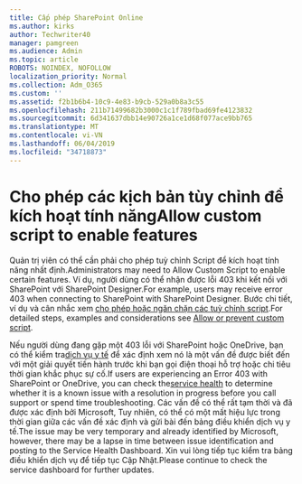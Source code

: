 ```yaml
---
title: Cấp phép SharePoint Online
ms.author: kirks
author: Techwriter40
manager: pamgreen
ms.audience: Admin
ms.topic: article
ROBOTS: NOINDEX, NOFOLLOW
localization_priority: Normal
ms.collection: Adm_O365
ms.custom: ''
ms.assetid: f2b1b6b4-10c9-4e83-b9cb-529a0b8a3c55
ms.openlocfilehash: 211b71499682b3000c1c1f789fbad69fe4123832
ms.sourcegitcommit: 6d341637dbb14e90726a1ce1d68f077ace9bb765
ms.translationtype: MT
ms.contentlocale: vi-VN
ms.lasthandoff: 06/04/2019
ms.locfileid: "34718873"
---
```

# <a name="allow-custom-script-to-enable-features"></a><span data-ttu-id="befb5-102">Cho phép các kịch bản tùy chỉnh để kích hoạt tính năng</span><span class="sxs-lookup"><span data-stu-id="befb5-102">Allow custom script to enable features</span></span>

<span data-ttu-id="befb5-103">Quản trị viên có thể cần phải cho phép tuỳ chỉnh Script để kích hoạt tính năng nhất định.</span><span class="sxs-lookup"><span data-stu-id="befb5-103">Administrators may need to Allow Custom Script to enable certain features.</span></span> <span data-ttu-id="befb5-104">Ví dụ, người dùng có thể nhận được lỗi 403 khi kết nối với SharePoint với SharePoint Designer.</span><span class="sxs-lookup"><span data-stu-id="befb5-104">For example, users may receive error 403 when connecting to SharePoint with SharePoint Designer.</span></span> <span data-ttu-id="befb5-105">Bước chi tiết, ví dụ và cân nhắc xem [cho phép hoặc ngăn chặn các tuỳ chỉnh script](https://docs.microsoft.com/en-us/sharepoint/allow-or-prevent-custom-script).</span><span class="sxs-lookup"><span data-stu-id="befb5-105">For detailed steps, examples and considerations see [Allow or prevent custom script](https://docs.microsoft.com/en-us/sharepoint/allow-or-prevent-custom-script).</span></span>

<span data-ttu-id="befb5-106">Nếu người dùng đang gặp một 403 lỗi với SharePoint hoặc OneDrive, bạn có thể kiểm tra[dịch vụ y tế](https://admin.microsoft.com/AdminPortal/Home#/servicehealth) để xác định xem nó là một vấn đề được biết đến với một giải quyết tiến hành trước khi bạn gọi điện thoại hỗ trợ hoặc chi tiêu thời gian khắc phục sự cố.</span><span class="sxs-lookup"><span data-stu-id="befb5-106">If users are experiencing an Error 403 with SharePoint or OneDrive, you can check the[service health](https://admin.microsoft.com/AdminPortal/Home#/servicehealth)  to determine whether it is a known issue with a resolution in progress before you call support or spend time troubleshooting.</span></span> <span data-ttu-id="befb5-107">Các vấn đề có thể rất tạm thời và đã được xác định bởi Microsoft, Tuy nhiên, có thể có một mất hiệu lực trong thời gian giữa các vấn đề xác định và gửi bài đến bảng điều khiển dịch vụ y tế.</span><span class="sxs-lookup"><span data-stu-id="befb5-107">The issue may be very temporary and already identified by Microsoft, however, there may be a lapse in time between issue identification and posting to the Service Health Dashboard.</span></span> <span data-ttu-id="befb5-108">Xin vui lòng tiếp tục kiểm tra bảng điều khiển dịch vụ để tiếp tục Cập Nhật.</span><span class="sxs-lookup"><span data-stu-id="befb5-108">Please continue to check the service dashboard for further updates.</span></span>

